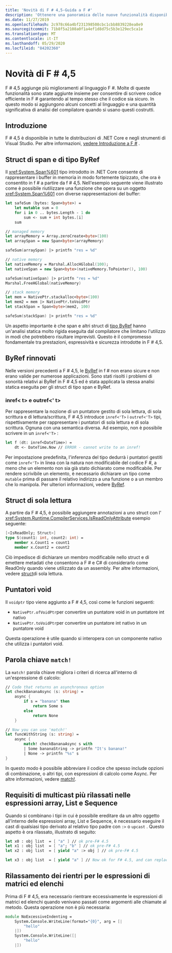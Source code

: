```yaml
---
title: 'Novità di F # 4,5-Guida a F #'
description: 'Ottenere una panoramica delle nuove funzionalità disponibili in F # 4,5.'
ms.date: 11/27/2019
ms.openlocfilehash: 2c978c66a4bf231398508cbc1cbb8839228ea8e9
ms.sourcegitcommit: 71b8f5a2108a0f1a4ef1d8d75c5b3e129ec5ca1e
ms.translationtype: MT
ms.contentlocale: it-IT
ms.lasthandoff: 05/29/2020
ms.locfileid: "84202360"
---
```

# <a name="whats-new-in-f-45"></a>Novità di F # 4,5

F # 4,5 aggiunge più miglioramenti al linguaggio F #. Molte di queste funzionalità sono state aggiunte insieme per consentire di scrivere codice efficiente in F # garantendo al tempo stesso che il codice sia sicuro. In questo modo si aggiungono alcuni concetti al linguaggio e una quantità significativa di analisi del compilatore quando si usano questi costrutti.

## <a name="get-started"></a>Introduzione

F # 4,5 è disponibile in tutte le distribuzioni di .NET Core e negli strumenti di Visual Studio. Per altre informazioni, [vedere Introduzione a F #](../get-started/index.md) .

## <a name="span-and-byref-like-structs"></a>Struct di span e di tipo ByRef

Il <xref:System.Span%601> tipo introdotto in .NET Core consente di rappresentare i buffer in memoria in modo fortemente tipizzato, che ora è consentito in f # a partire da f # 4,5. Nell'esempio seguente viene illustrato come è possibile riutilizzare una funzione che opera su un oggetto <xref:System.Span%601> con diverse rappresentazioni del buffer:

```fsharp
let safeSum (bytes: Span<byte>) =
    let mutable sum = 0
    for i in 0 .. bytes.Length - 1 do
        sum <- sum + int bytes.[i]
    sum

// managed memory
let arrayMemory = Array.zeroCreate<byte>(100)
let arraySpan = new Span<byte>(arrayMemory)

safeSum(arraySpan) |> printfn "res = %d"

// native memory
let nativeMemory = Marshal.AllocHGlobal(100);
let nativeSpan = new Span<byte>(nativeMemory.ToPointer(), 100)

safeSum(nativeSpan) |> printfn "res = %d"
Marshal.FreeHGlobal(nativeMemory)

// stack memory
let mem = NativePtr.stackalloc<byte>(100)
let mem2 = mem |> NativePtr.toVoidPtr
let stackSpan = Span<byte>(mem2, 100)

safeSum(stackSpan) |> printfn "res = %d"
```

Un aspetto importante è che span e altri struct di [tipo ByRef](../language-reference/structures.md#byreflike-structs) hanno un'analisi statica molto rigida eseguita dal compilatore che limitano l'utilizzo in modi che potrebbero risultare imprevisti. Questo è il compromesso fondamentale tra prestazioni, espressività e sicurezza introdotte in F # 4,5.

## <a name="revamped-byrefs"></a>ByRef rinnovati

Nelle versioni precedenti a F # 4,5, le [ByRef](../language-reference/byrefs.md) in f # non erano sicure e non erano valide per numerose applicazioni. Sono stati risolti i problemi di sonorità relativi ai ByRef in F # 4,5 ed è stata applicata la stessa analisi statica eseguita per gli struct di tipo span e ByRef.

### <a name="inreft-and-outreft"></a>inref< t> e outref<' t>

Per rappresentare la nozione di un puntatore gestito di sola lettura, di sola scrittura e di lettura/scrittura, F # 4,5 introduce `inref<'T>` i `outref<'T>` tipi, rispettivamente per rappresentare i puntatori di sola lettura e di sola scrittura. Ognuna con una semantica diversa. Ad esempio, non è possibile scrivere in un `inref<'T>` :

```fsharp
let f (dt: inref<DateTime>) =
    dt <- DateTime.Now // ERROR - cannot write to an inref!
```

Per impostazione predefinita, l'inferenza del tipo dedurrà i puntatori gestiti come `inref<'T>` in linea con la natura non modificabile del codice F #, a meno che un elemento non sia già stato dichiarato come modificabile. Per rendere scrivibile un elemento, è necessario dichiarare un tipo come `mutable` prima di passare il relativo indirizzo a una funzione o a un membro che lo manipola. Per ulteriori informazioni, vedere [ByRef](../language-reference/byrefs.md).

## <a name="readonly-structs"></a>Struct di sola lettura

A partire da F # 4,5, è possibile aggiungere annotazioni a uno struct con l' <xref:System.Runtime.CompilerServices.IsReadOnlyAttribute> esempio seguente:

```fsharp
[<IsReadOnly; Struct>]
type S(count1: int, count2: int) =
    member x.Count1 = count1
    member x.Count2 = count2
```

Ciò impedisce di dichiarare un membro modificabile nello struct e di emettere metadati che consentono a F # e C# di considerarlo come ReadOnly quando viene utilizzato da un assembly. Per altre informazioni, vedere [struct](../language-reference/structures.md#readonly-structs)di sola lettura.

## <a name="void-pointers"></a>Puntatori void

Il `voidptr` tipo viene aggiunto a F # 4,5, così come le funzioni seguenti:

* `NativePtr.ofVoidPtr`per convertire un puntatore void in un puntatore int nativo
* `NativePtr.toVoidPtr`per convertire un puntatore int nativo in un puntatore void

Questa operazione è utile quando si interopera con un componente nativo che utilizza i puntatori void.

## <a name="the-match-keyword"></a>Parola chiave `match!`

La `match!` parola chiave migliora i criteri di ricerca all'interno di un'espressione di calcolo:

```fsharp
// Code that returns an asynchronous option
let checkBananaAsync (s: string) =
    async {
        if s = "banana" then
            return Some s
        else
            return None
    }

// Now you can use 'match!'
let funcWithString (s: string) =
    async {
        match! checkBananaAsync s with
        | Some bananaString -> printfn "It's banana!"
        | None -> printfn "%s" s
}
```

In questo modo è possibile abbreviare il codice che spesso include opzioni di combinazione, o altri tipi, con espressioni di calcolo come Async. Per altre informazioni, vedere [match!](../language-reference/computation-expressions.md#match).

## <a name="relaxed-upcasting-requirements-in-array-list-and-sequence-expressions"></a>Requisiti di multicast più rilassati nelle espressioni array, List e Sequence

Quando si combinano i tipi in cui è possibile ereditare da un altro oggetto all'interno delle espressioni array, List e Sequence, è necessario eseguire il cast di qualsiasi tipo derivato al relativo tipo padre con `:>` o `upcast` . Questo aspetto è ora rilassato, illustrato di seguito:

```fsharp
let x0 : obj list  = [ "a" ] // ok pre-F# 4.5
let x1 : obj list  = [ "a"; "b" ] // ok pre-F# 4.5
let x2 : obj list  = [ yield "a" :> obj ] // ok pre-F# 4.5

let x3 : obj list  = [ yield "a" ] // Now ok for F# 4.5, and can replace x2
```

## <a name="indentation-relaxation-for-array-and-list-expressions"></a>Rilassamento dei rientri per le espressioni di matrici ed elenchi

Prima di F # 4,5, era necessario rientrare eccessivamente le espressioni di matrici ed elenchi quando venivano passati come argomenti alle chiamate al metodo. Questa operazione non è più necessaria:

```fsharp
module NoExcessiveIndenting =
    System.Console.WriteLine(format="{0}", arg = [|
        "hello"
    |])
    System.Console.WriteLine([|
        "hello"
    |])
```
